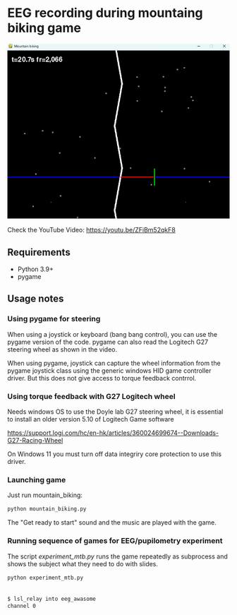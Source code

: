 # EEG recording during mountaing biking game
![screen_shot.png](screen_shot.png)

Check the YouTube Video: https://youtu.be/ZFiBm52qkF8

## Requirements
* Python 3.9+
* pygame

## Usage notes

### Using pygame for steering
When using a joystick or keyboard (bang bang control), you can use the pygame version of the code. pygame can also read the Logitech G27 steering wheel as shown in the video.

When using pygame, joystick can capture the wheel information from the pygame joystick class using the generic windows HID game controller driver. But this does not give access to torque feedback contrrol.

### Using torque feedback with G27 Logitech wheel

Needs windows OS to use the Doyle lab G27 steering wheel, it is essential to install an older version 5.10 of Logitech Game software

https://support.logi.com/hc/en-hk/articles/360024699674--Downloads-G27-Racing-Wheel

On Windows 11 you must turn off data integriry core protection to use this driver.

### Launching game

Just run mountain_biking:
```python
python mountain_biking.py
```
The "Get ready to start" sound and the music are played with the game.

### Running sequence of games for EEG/pupilometry experiment
The script *experiment_mtb.py* runs the game repeatedly as subprocess and shows the subject what they need to do with slides.

```
python experiment_mtb.py


$ lsl_relay into eeg_awasome
channel 0
```
